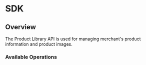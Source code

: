 # SDK

## Overview

The Product Library API is used for managing merchant's product information and product images.

### Available Operations

